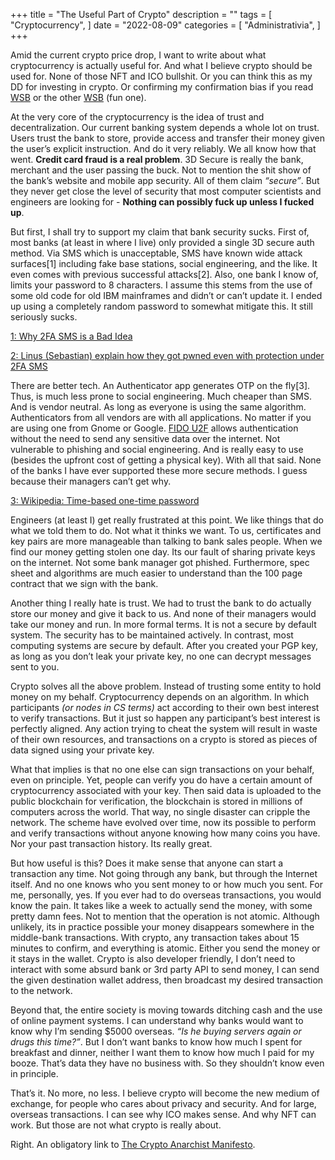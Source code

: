 +++
title = "The Useful Part of Crypto"
description = ""
tags = [
    "Cryptocurrency",
]
date = "2022-08-09"
categories = [
    "Administrativia",
]
+++

Amid the current crypto price drop, I want to write about what cryptocurrency is actually useful for. And what I believe crypto should be used for. None of those NFT and ICO bullshit. Or you can think this as my DD for investing in crypto. Or confirming my confirmation bias if you read [WSB](https://worldsystembuilder.com/) or the other [WSB](https://www.reddit.com/r/wallstreetbets/) (fun one).

At the very core of the cryptocurrency is the idea of trust and decentralization. Our current banking system depends a whole lot on trust. Users trust the bank to store, provide access and transfer their money given the user’s explicit instruction. And do it very reliably. We all know how that went. **Credit card fraud is a real problem**. 3D Secure is really the bank, merchant and the user passing the buck. Not to mention the shit show of the bank’s website and mobile app security. All of them claim *“secure”*. But they never get close the level of security that most computer scientists and engineers are looking for - **Nothing can possibly fuck up unless I fucked up**.

But first, I shall try to support my claim that bank security sucks. First of, most banks (at least in where I live) only provided a single 3D secure auth method. Via SMS which is unacceptable, SMS have known wide attack surfaces[1] including fake base stations, social engineering, and the like. It even comes with previous successful attacks[2]. Also, one bank I know of, limits your password to 8 characters. I assume this stems from the use of some old code for old IBM mainframes and didn’t or can’t update it. I ended up using a completely random password to somewhat mitigate this. It still seriously sucks.

[1: Why 2FA SMS is a Bad Idea](https://blog.sucuri.net/2020/01/why-2fa-sms-is-a-bad-idea.html)

[2: Linus (Sebastian) explain how they got pwned even with protection under 2FA SMS](https://www.youtube.com/watch?v=LlcAHkjbARs)

There are better tech. An Authenticator app generates OTP on the fly[3]. Thus, is much less prone to social engineering. Much cheaper than SMS. And is vendor neutral. As long as everyone is using the same algorithm. Authenticators from all vendors are with all applications. No matter if you are using one from Gnome or Google. [FIDO U2F](https://fidoalliance.org/specs/u2f-specs-master/fido-u2f-overview.html) allows authentication without the need to send any sensitive data over the internet. Not vulnerable to phishing and social engineering. And is really easy to use (besides the upfront cost of getting a physical key). With all that said. None of the banks I have ever supported these more secure methods. I guess because their managers can’t get why.

[3: Wikipedia: Time-based one-time password](https://en.wikipedia.org/wiki/Time-based_one-time_password)

Engineers (at least I) get really frustrated at this point. We like things that do what we told them to do. Not what it thinks we want. To us, certificates and key pairs are more manageable than talking to bank sales people. When we find our money getting stolen one day. Its our fault of sharing private keys on the internet. Not some bank manager got phished. Furthermore, spec sheet and algorithms are much easier to understand than the 100 page contract that we sign with the bank.

Another thing I really hate is trust. We had to trust the bank to do actually store our money and give it back to us. And none of their managers would take our money and run. In more formal terms. It is not a secure by default system. The security has to be maintained actively. In contrast, most computing systems are secure by default. After you created your PGP key, as long as you don’t leak your private key, no one can decrypt messages sent to you.

Crypto solves all the above problem. Instead of trusting some entity to hold money on my behalf. Cryptocurrency depends on an algorithm. In which participants *(or nodes in CS terms)* act according to their own best interest to verify transactions. But it just so happen any participant’s best interest is perfectly aligned. Any action trying to cheat the system will result in waste of their own resources, and transactions on a crypto is stored as pieces of data signed using your private key. 

What that implies is that no one else can sign transactions on your behalf, even on principle. Yet, people can verify you do have a certain amount of cryptocurrency associated with your key. Then said data is uploaded to the public blockchain for verification, the blockchain is stored in millions of computers across the world. That way, no single disaster can cripple the network. The scheme have evolved over time, now its possible to perform and verify transactions without anyone knowing how many coins you have. Nor your past transaction history. Its really great.

But how useful is this? Does it make sense that anyone can start a transaction any time. Not going through any bank, but through the Internet itself. And no one knows who you sent money to or how much you sent. For me, personally, yes. If you ever had to do overseas transactions, you would know the pain. It takes like a week to actually send the money, with some pretty damn fees. Not to mention that the operation is not atomic. Although unlikely, its in practice possible your money disappears somewhere in the middle-bank transactions. With crypto, any transaction takes about 15 minutes to confirm, and everything is atomic. Either you send the money or it stays in the wallet. Crypto is also developer friendly, I don’t need to interact with some absurd bank or 3rd party API to send money, I can send the given destination wallet address, then broadcast my desired transaction to the network.

Beyond that, the entire society is moving towards ditching cash and the use of online payment systems. I can understand why banks would want to know why I’m sending $5000 overseas. *“Is he buying servers again or drugs this time?”*. But I don’t want banks to know how much I spent for breakfast and dinner, neither I want them to know how much I paid for my booze. That’s data they have no business with. So they shouldn’t know even in principle.

That’s it. No more, no less. I believe crypto will become the new medium of exchange, for people who cares about privacy and security. And for large, overseas transactions. I can see why ICO makes sense. And why NFT can work. But those are not what crypto is really about.

Right. An obligatory link to [The Crypto Anarchist Manifesto](https://groups.csail.mit.edu/mac/classes/6.805/articles/crypto/cypherpunks/may-crypto-manifesto.html).
